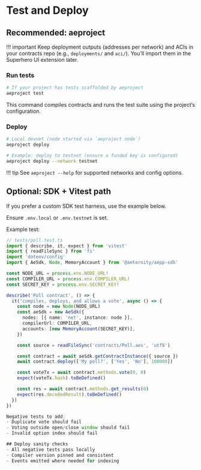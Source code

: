 # Test and Deploy

## Recommended: aeproject

!!! important
    Keep deployment outputs (addresses per network) and ACIs in your contracts repo (e.g., `deployments/` and `aci/`). You’ll import them in the Superhero UI extension later.

### Run tests
```bash
# If your project has tests scaffolded by aeproject
aeproject test
```
This command compiles contracts and runs the test suite using the project’s configuration.

### Deploy
```bash
# Local devnet (node started via `aeproject node`)
aeproject deploy

# Example: deploy to testnet (ensure a funded key is configured)
aeproject deploy --network testnet
```

!!! tip
    See `aeproject --help` for supported networks and config options.

## Optional: SDK + Vitest path
If you prefer a custom SDK test harness, use the example below.

Ensure `.env.local` or `.env.testnet` is set.

Example test:
```ts
// tests/poll.test.ts
import { describe, it, expect } from 'vitest'
import { readFileSync } from 'fs'
import 'dotenv/config'
import { AeSdk, Node, MemoryAccount } from '@aeternity/aepp-sdk'

const NODE_URL = process.env.NODE_URL!
const COMPILER_URL = process.env.COMPILER_URL!
const SECRET_KEY = process.env.SECRET_KEY!

describe('Poll contract', () => {
  it('compiles, deploys, and allows a vote', async () => {
    const node = new Node(NODE_URL)
    const aeSdk = new AeSdk({
      nodes: [{ name: 'net', instance: node }],
      compilerUrl: COMPILER_URL,
      accounts: [new MemoryAccount(SECRET_KEY)],
    })

    const source = readFileSync('contracts/Poll.aes', 'utf8')

    const contract = await aeSdk.getContractInstance({ source })
    await contract.deploy(['My poll?', ['Yes', 'No'], 100000])

    const voteTx = await contract.methods.vote(0, 0)
    expect(voteTx.hash).toBeDefined()

    const res = await contract.methods.get_results(0)
    expect(res.decodedResult).toBeDefined()
  })
})

Negative tests to add:
- Duplicate vote should fail
- Voting outside open/close window should fail
- Invalid option index should fail

## Deploy sanity checks
- All negative tests pass locally
- Compiler version pinned and consistent
- Events emitted where needed for indexing

